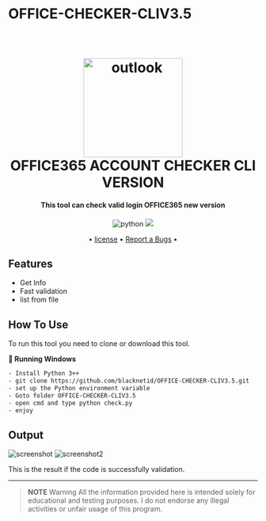 # OFFICE-CHECKER-CLIV3.5


<h1 align="center">
  <br>
  <a href="http://www.darkxcode.site"><img src="https://raw.githubusercontent.com/blacknetid/OFFICE-CHECKER-CLIV3.5/master/img/office.png" alt="outlook" width="200"></a>
  <br>
  OFFICE365 ACCOUNT CHECKER CLI VERSION
  <br>
</h1>

<h4 align="center">This tool can check valid login OFFICE365 new version</h4>

<p align="center">
  <img src="https://img.shields.io/badge/Language-Python-purple.svg?logo=python&logoColor=white"
         alt="python">
  <img src="https://img.shields.io/badge/DARKXCODE-Team-black.svg?logoColor=white">
</p>

<p align="center">
 • <a href="https://darkxcode.site/">license</a> •
  <a href="https://instagram.com/darkxcode_">Report a Bugs</a> •
</p>

## Features

* Get Info
* Fast validation
* list from file

## How To Use

To run this tool you need to clone or download this tool.

**🚀 Running Windows**

```bash
- Install Python 3++
- git clone https://github.com/blacknetid/OFFICE-CHECKER-CLIV3.5.git
- set up the Python environment variable
- Goto folder OFFICE-CHECKER-CLIV3.5
- open cmd and type python check.py
- enjoy
``` 

## Output

![screenshot](https://raw.githubusercontent.com/blacknetid/OFFICE-CHECKER-CLIV3.5/master/img/ress.png)
![screenshot2](https://raw.githubusercontent.com/blacknetid/OFFICE-CHECKER-CLIV3.5/master/img/ress2.png)

This is the result if the code is successfully validation.

---


> **NOTE**
> Warning All the information provided here is intended solely for educational and testing purposes. I do not endorse any illegal activities or unfair usage of this program.










